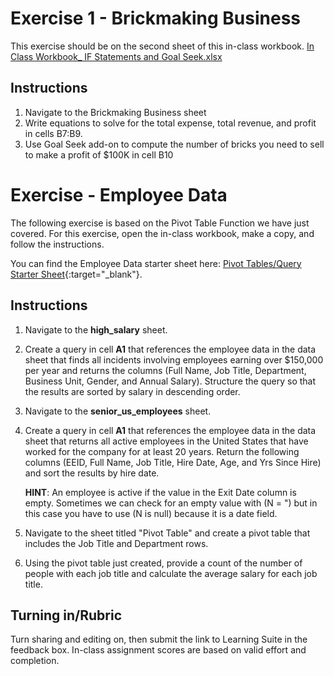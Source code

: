 # Exercise 1 - Brickmaking Business

This exercise should be on the second sheet of this in-class workbook. 
[In Class Workbook_ IF Statements and Goal Seek.xlsx](In%20Class%20Workbook_%20IF%20Statements%20and%20Goal%20Seek.xlsx)

## Instructions
  1. Navigate to the Brickmaking Business sheet
  2. Write equations to solve for the total expense, total revenue, and profit in cells B7:B9.
  3. Use Goal Seek add-on to compute the number of bricks you need to sell to make a profit of $100K in cell B10

# Exercise - Employee Data

The following exercise is based on the Pivot Table Function we have just covered. For this exercise, open the 
in-class workbook, make a copy, and follow the instructions.

You can find the Employee Data starter sheet here: [Pivot Tables/Query Starter Sheet](https://docs.google.com/spreadsheets/d/19msUPf9DYVBAMNnoIhYO6RMpdSlKobbJM3Ul7W-qiCU/edit?usp=sharing){:target="_blank"}.

## Instructions
1. Navigate to the **high_salary** sheet.
2. Create a query in cell **A1** that references the employee data in the data sheet that finds all incidents involving 
   employees earning over $150,000 per year and returns 
   the columns (Full Name, Job Title, Department, Business Unit, Gender, and Annual Salary). Structure the query so that the results are sorted by salary in descending order.
3. Navigate to the **senior_us_employees** sheet.
4. Create a query in cell **A1** that references the employee data in the data sheet that returns all active employees 
   in the United States that have worked for the company for at least 20 years. Return the following columns 
   (EEID, Full Name, Job Title, Hire Date, Age, and Yrs Since Hire) and sort the results by hire date.

    **HINT**: An employee is active if the value in the Exit Date column is empty. Sometimes we can check for an empty value with (N = ") but in this case you have to use (N is null) because it is a date field.

5. Navigate to the sheet titled "Pivot Table" and create a pivot table that includes the Job Title and Department rows.
6. Using the pivot table just created, provide a count of the number of people with each job title and calculate the average salary for each job title.


## Turning in/Rubric
Turn sharing and editing on, then submit the link to Learning Suite in the feedback box. In-class assignment scores are based on valid effort and completion.